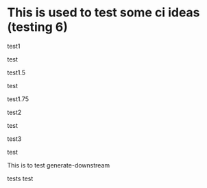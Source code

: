 # This is used to test some ci ideas (testing 6)

test1

test

test1.5

test

test1.75

test2

test

test3

test

This is to test generate-downstream

tests test
